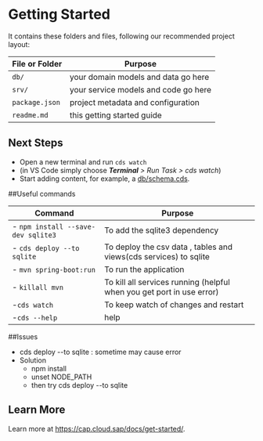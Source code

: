 # Getting Started

It contains these folders and files, following our recommended project layout:

File or Folder | Purpose
---------|----------
`db/` | your domain models and data go here
`srv/` | your service models and code go here
`package.json` | project metadata and configuration
`readme.md` | this getting started guide


## Next Steps

- Open a new terminal and run `cds watch` 
- (in VS Code simply choose _**Terminal** > Run Task > cds watch_)
- Start adding content, for example, a [db/schema.cds](db/schema.cds).

##Useful commands

Command | Purpose
---------|----------
- `npm install --save-dev sqlite3` | To add the sqlite3 dependency
- `cds deploy --to sqlite` | To deploy the csv data , tables and views(cds services) to sqlite
- `mvn spring-boot:run` | To run the application
- `killall mvn` | To kill all services running (helpful when you get port in use error)
-`cds watch` | To keep watch of changes and restart 
-`cds --help` | help 

##Issues
- cds deploy --to sqlite : sometime may cause error
- Solution
  - npm install
  - unset NODE_PATH
  - then try cds deploy --to sqlite




## Learn More

Learn more at https://cap.cloud.sap/docs/get-started/.

